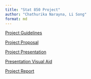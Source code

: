 ```yaml
---
title: "Stat 850 Project"
author: "Chathurika Narayna, Li Song"
format: md
---
```





[Project Guidelines](guidelines.qmd)

[Project Proposal](proposal.qmd)

[Project Presentation]() <!-- Add a link to your Youtube presentation -->

[Presentation Visual Aid](slides.qmd) <!-- Change this to link to your visual aid -->

[Project Report](report.qmd)
